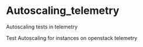 # Autoscaling_telemetry
Autoscaling tests in telemetry

Test Autoscaling for instances on openstack telemetry


